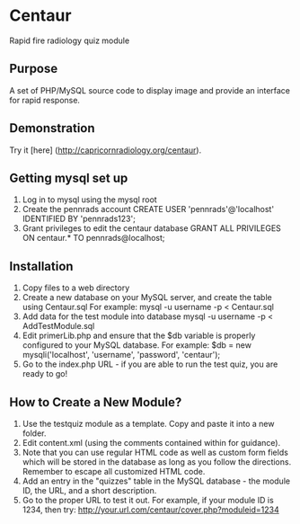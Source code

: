 # Centaur

Rapid fire radiology quiz module

## Purpose

A set of PHP/MySQL source code to display image and provide an interface for rapid response.

## Demonstration

Try it [here] (http://capricornradiology.org/centaur).

## Getting mysql set up

1. Log in to mysql using the mysql root
2. Create the pennrads account
CREATE USER 'pennrads'@'localhost' IDENTIFIED BY 'pennrads123';
3. Grant privileges to edit the centaur database
GRANT ALL PRIVILEGES ON centaur.* TO pennrads@localhost;

## Installation

1. Copy files to a web directory
2. Create a new database on your MySQL server, and create the table using Centaur.sql
For example:
	mysql -u username -p < Centaur.sql
3. Add data for the test module into database
	mysql -u username -p < AddTestModule.sql
4. Edit primerLib.php and ensure that the $db variable is properly configured to your MySQL database.
For example:
	$db = new mysqli('localhost', 'username', 'password', 'centaur');
5. Go to the index.php URL - if you are able to run the test quiz, you are ready to go!

## How to Create a New Module?

1. Use the testquiz module as a template.  Copy and paste it into a new folder.
1. Edit content.xml (using the comments contained within for guidance).
1. Note that you can use regular HTML code as well as custom form fields which will be stored in the database as long as you follow the directions.  Remember to escape all customized HTML code.
1. Add an entry in the "quizzes" table in the MySQL database - the module ID, the URL, and a short description.
1. Go to the proper URL to test it out.  For example, if your module ID is 1234, then try: http://your.url.com/centaur/cover.php?moduleid=1234
